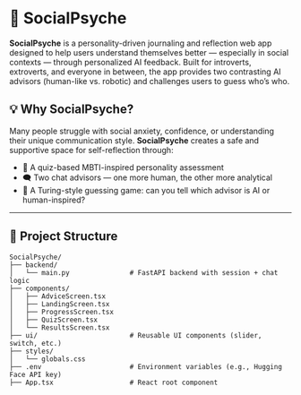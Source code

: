 # 🧠 SocialPsyche

**SocialPsyche** is a personality-driven journaling and reflection web app designed to help users understand themselves better — especially in social contexts — through personalized AI feedback. Built for introverts, extroverts, and everyone in between, the app provides two contrasting AI advisors (human-like vs. robotic) and challenges users to guess who’s who.

## 💡 Why SocialPsyche?

Many people struggle with social anxiety, confidence, or understanding their unique communication style. **SocialPsyche** creates a safe and supportive space for self-reflection through:

- 🧭 A quiz-based MBTI-inspired personality assessment
- 🗨️ Two chat advisors — one more human, the other more analytical
- 🧪 A Turing-style guessing game: can you tell which advisor is AI or human-inspired?

---

## 📁 Project Structure

```
SocialPsyche/
├── backend/
│   └── main.py               # FastAPI backend with session + chat logic
├── components/
│   ├── AdviceScreen.tsx
│   ├── LandingScreen.tsx
│   ├── ProgressScreen.tsx
│   ├── QuizScreen.tsx
│   └── ResultsScreen.tsx
├── ui/                       # Reusable UI components (slider, switch, etc.)
├── styles/
│   └── globals.css
├── .env                      # Environment variables (e.g., Hugging Face API key)
├── App.tsx                   # React root component
└── README.md
```

---

## 🔧 Tech Stack

### Frontend
- **React + TypeScript**
- **TailwindCSS** for responsive design
- **Framer Motion** for smooth animations
- **Lucide Icons** for UI elements
- **Figma** (for UI prototyping)

### Backend
- **FastAPI (Python)** – lightweight API to manage chat logic and Hugging Face integration
- **OpenAI/Hugging Face Transformers API** – for real-time AI responses
- **.env** environment config for secure API key management

---

## 🚀 Features

- 💡 **Why Statement** — Personal backstory that sets the tone and purpose of the app, building user trust and emotional connection
- 💬 **FAQs Section** — Answers common questions about social traits, introversion, and personality types
- 🧠 **Personality Quiz** — Inspired by MBTI, dynamically generates cognitive preferences
- 📊 **Visualizations** — Radar and bar charts visualize user traits
- 🤖 **Two Chat Advisors** — With different personalities (human vs robotic)
- 🎭 **Guess the AI** — Users interact and guess which advisor is AI-powered
- 🌐 **Online/Offline Mode** — Intelligent fallback with mock responses for offline use

---

## 🛠️ Installation

### 1. Clone the repository ✅

```bash
git clone https://github.com/madebyjaz/SocialPsyche
cd SocialPsyche
```

### 2. Install frontend dependencies ✅
```bash
npm install
```

### 3. Install backend dependencies ✅
```bash
pip install fastapi uvicorn python-dotenv openai
```

### 4. Run the app locally ✅

#### Start the Backend
```bash
cd backend
uvicorn main:app --reload
```

#### Start the Frontend 
Open a new terminal window: 💻
```bash
npm run dev
```
---
## Built For 📈
This project was created during the [🧠 AI vs H.I. Global Hackathon by the CS Girlies](https://csgirlies.devpost.com/) under the **Make Anything, But Make it YOU ✨** track.

Primarily built solo from ideation to deployment, with design, development, and copywriting completed independently during the 48-hour sprint. The UI was prototyped using Figma Dev Mode, with custom code integrated to add a more personal touch.

---
## 🛣️ Future Features

- [ ] User authentication and saved journal history  
- [ ] Mood tracking with sentiment analysis  
- [ ] Expanded quiz types (Big Five, Enneagram)  
- [ ] Custom AI advisor personalities (choose tone)  
